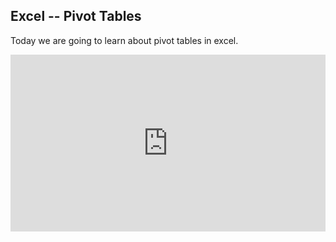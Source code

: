 ## Excel -- Pivot Tables

Today we are going to learn about pivot tables in excel.

<div style="position: relative; padding-bottom: 56.25%; height: 0; overflow: hidden; max-width: 100%; height: auto;">
    <iframe src="https://www.youtube.com/embed/jLZSTdMXWC0" frameborder="0" allowfullscreen style="position: absolute; top: 0; left: 0; width: 100%; height: 100%;"></iframe>
</div>